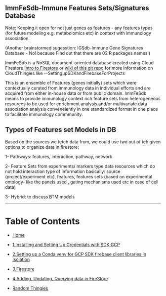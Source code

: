 ## ImmFeSdb-Immune Features Sets/Signatures Database 

Note: Keeping it open for not just genes as features - any features types (for future modeling e.g. metabolomics etc) in context with immunology association. 

(Another brainstormed sugesstion: IGSdb-Immune Gene Signatures Database - No! because Find out that there are 02 R packages names )


ImmFeSdb  is a NoSQL document-oriented database created using Cloud Firestore [Intro to Firestore](https://firebase.google.com/docs/firestore) or [wiki of this git repo](https://github.com/amnahsiddiqa/GCPFirebase_ImmuneData/wiki) for more information on CloudThingies like --SettingupSDKandFirebaseForProjects

This is an ensemble of Features (genes initially) sets which were contextually curated from immunology data in individual efforts and are acquired from either in-house data or from public domain. ImmFeSdb means to provide immunology context rich feature sets from heterogeneous resources to be used for enrichment analysis and/or multivariate data association analysis conveneiently in one standardized format in one place to facilitate immunology commmunity.


## Types of Features set Models in DB

Based on the sources we fetch data from, we could use two out of teh given options to organize data in firestore:

1- Pathways: features, interaction, pathway, network

2- Feature Sets from experiments/ markers type data resources which do not hold interaction type of information basically: source (project/experiment etc), features, features sets (based on experimental ontology- like the panels used , gating mechanisms used etc in case of cell data) 

3- Hybrid: to discuss BTM models 

***
# Table of Contents
* [Home](https://github.com/amnahsiddiqa/GCPFirebase_ImmuneData/wiki)

* [1.Installing and Setting Up Credentials with SDK GCP](https://github.com/amnahsiddiqa/GCPFirebase_ImmuneData/wiki/1.Installing-and-Setting-Up-Credentials-with-SDK-GCP)

* [2.Setting up a Conda venv for GCP SDK firebase client libraries in Isolation](https://github.com/amnahsiddiqa/GCPFirebase_ImmuneData/wiki/2.Setting-up-a-Conda-venv-for-GCP-SDK-firebase-client-libraries-in-Isolation)

* [3.Firestore](https://github.com/amnahsiddiqa/GCPFirebase_ImmuneData/wiki/3.Firestore)

* [4.Adding, Updating, Querying data in FireStore](https://github.com/amnahsiddiqa/GCPFirebase_ImmuneData/wiki/4.Adding,-Updating,-Querying-data-in-FireStore)

* [Random Thingies](https://github.com/amnahsiddiqa/GCPFirebase_ImmuneData/wiki/Random-Thingies)

